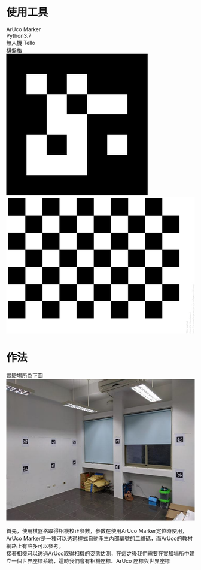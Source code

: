 # 使用工具  
ArUco Marker  
Python3.7  
無人機 Tello  
棋盤格  
![image](https://github.com/yuliang1995/Multi-copter-Landing-Based-on-Visual-Positioning/blob/main/image/ARUCO.jpg?raw=true)  
![image](https://github.com/yuliang1995/Multi-copter-Landing-Based-on-Visual-Positioning/blob/main/image/%E6%A3%8B%E7%9B%A4%E6%A0%BC.jpg?raw=true)
# 作法
實驗場所為下圖  
![image](https://github.com/yuliang1995/Multi-copter-Landing-Based-on-Visual-Positioning/blob/main/image/%E5%AF%A6%E9%A9%97%E5%A0%B4%E6%89%80.jpg?raw=true)  

首先，使用棋盤格取得相機校正參數，參數在使用ArUco Marker定位時使用， ArUco Marker是一種可以透過程式自動產生內部編號的二維碼，而ArUco的教材網路上有許多可以參考。  
接著相機可以透過ArUco取得相機的姿態估測，在這之後我們需要在實驗場所中建立一個世界座標系統，這時我們會有相機座標、ArUco 座標與世界座標
